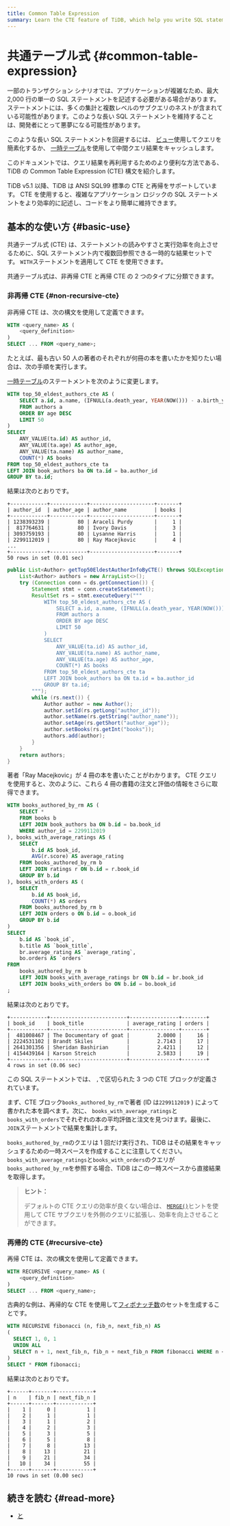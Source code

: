 ```yaml
---
title: Common Table Expression
summary: Learn the CTE feature of TiDB, which help you write SQL statements more efficiently.
---
```


# 共通テーブル式 {#common-table-expression}

一部のトランザクション シナリオでは、アプリケーションが複雑なため、最大 2,000 行の単一の SQL ステートメントを記述する必要がある場合があります。ステートメントには、多くの集計と複数レベルのサブクエリのネストが含まれている可能性があります。このような長い SQL ステートメントを維持することは、開発者にとって悪夢になる可能性があります。

このような長い SQL ステートメントを回避するには、 [ビュー](/develop/dev-guide-use-views.md)使用してクエリを簡素化するか、 [一時テーブル](/develop/dev-guide-use-temporary-tables.md)を使用して中間クエリ結果をキャッシュします。

このドキュメントでは、クエリ結果を再利用するためのより便利な方法である、TiDB の Common Table Expression (CTE) 構文を紹介します。

TiDB v5.1 以降、TiDB は ANSI SQL99 標準の CTE と再帰をサポートしています。 CTE を使用すると、複雑なアプリケーション ロジックの SQL ステートメントをより効率的に記述し、コードをより簡単に維持できます。

## 基本的な使い方 {#basic-use}

共通テーブル式 (CTE) は、ステートメントの読みやすさと実行効率を向上させるために、SQL ステートメント内で複数回参照できる一時的な結果セットです。 `WITH`ステートメントを適用して CTE を使用できます。

共通テーブル式は、非再帰 CTE と再帰 CTE の 2 つのタイプに分類できます。

### 非再帰 CTE {#non-recursive-cte}

非再帰 CTE は、次の構文を使用して定義できます。

```sql
WITH <query_name> AS (
    <query_definition>
)
SELECT ... FROM <query_name>;
```

たとえば、最も古い 50 人の著者のそれぞれが何冊の本を書いたかを知りたい場合は、次の手順を実行します。

<SimpleTab groupId="language">
<div label="SQL" value="sql">

[一時テーブル](/develop/dev-guide-use-temporary-tables.md)のステートメントを次のように変更します。

```sql
WITH top_50_eldest_authors_cte AS (
    SELECT a.id, a.name, (IFNULL(a.death_year, YEAR(NOW())) - a.birth_year) AS age
    FROM authors a
    ORDER BY age DESC
    LIMIT 50
)
SELECT
    ANY_VALUE(ta.id) AS author_id,
    ANY_VALUE(ta.age) AS author_age,
    ANY_VALUE(ta.name) AS author_name,
    COUNT(*) AS books
FROM top_50_eldest_authors_cte ta
LEFT JOIN book_authors ba ON ta.id = ba.author_id
GROUP BY ta.id;
```

結果は次のとおりです。

```
+------------+------------+---------------------+-------+
| author_id  | author_age | author_name         | books |
+------------+------------+---------------------+-------+
| 1238393239 |         80 | Araceli Purdy       |     1 |
|  817764631 |         80 | Ivory Davis         |     3 |
| 3093759193 |         80 | Lysanne Harris      |     1 |
| 2299112019 |         80 | Ray Macejkovic      |     4 |
...
+------------+------------+---------------------+-------+
50 rows in set (0.01 sec)
```

</div>
<div label="Java" value = "java">

```java
public List<Author> getTop50EldestAuthorInfoByCTE() throws SQLException {
    List<Author> authors = new ArrayList<>();
    try (Connection conn = ds.getConnection()) {
        Statement stmt = conn.createStatement();
        ResultSet rs = stmt.executeQuery("""
            WITH top_50_eldest_authors_cte AS (
                SELECT a.id, a.name, (IFNULL(a.death_year, YEAR(NOW())) - a.birth_year) AS age
                FROM authors a
                ORDER BY age DESC
                LIMIT 50
            )
            SELECT
                ANY_VALUE(ta.id) AS author_id,
                ANY_VALUE(ta.name) AS author_name,
                ANY_VALUE(ta.age) AS author_age,
                COUNT(*) AS books
            FROM top_50_eldest_authors_cte ta
            LEFT JOIN book_authors ba ON ta.id = ba.author_id
            GROUP BY ta.id;
        """);
        while (rs.next()) {
            Author author = new Author();
            author.setId(rs.getLong("author_id"));
            author.setName(rs.getString("author_name"));
            author.setAge(rs.getShort("author_age"));
            author.setBooks(rs.getInt("books"));
            authors.add(author);
        }
    }
    return authors;
}
```

</div>
</SimpleTab>

著者「Ray Macejkovic」が 4 冊の本を書いたことがわかります。 CTE クエリを使用すると、次のように、これら 4 冊の書籍の注文と評価の情報をさらに取得できます。

```sql
WITH books_authored_by_rm AS (
    SELECT *
    FROM books b
    LEFT JOIN book_authors ba ON b.id = ba.book_id
    WHERE author_id = 2299112019
), books_with_average_ratings AS (
    SELECT
        b.id AS book_id,
        AVG(r.score) AS average_rating
    FROM books_authored_by_rm b
    LEFT JOIN ratings r ON b.id = r.book_id
    GROUP BY b.id
), books_with_orders AS (
    SELECT
        b.id AS book_id,
        COUNT(*) AS orders
    FROM books_authored_by_rm b
    LEFT JOIN orders o ON b.id = o.book_id
    GROUP BY b.id
)
SELECT
    b.id AS `book_id`,
    b.title AS `book_title`,
    br.average_rating AS `average_rating`,
    bo.orders AS `orders`
FROM
    books_authored_by_rm b
    LEFT JOIN books_with_average_ratings br ON b.id = br.book_id
    LEFT JOIN books_with_orders bo ON b.id = bo.book_id
;
```

結果は次のとおりです。

```
+------------+-------------------------+----------------+--------+
| book_id    | book_title              | average_rating | orders |
+------------+-------------------------+----------------+--------+
|  481008467 | The Documentary of goat |         2.0000 |     16 |
| 2224531102 | Brandt Skiles           |         2.7143 |     17 |
| 2641301356 | Sheridan Bashirian      |         2.4211 |     12 |
| 4154439164 | Karson Streich          |         2.5833 |     19 |
+------------+-------------------------+----------------+--------+
4 rows in set (0.06 sec)
```

この SQL ステートメントでは、 `,`で区切られた 3 つの CTE ブロックが定義されています。

まず、CTE ブロック`books_authored_by_rm`で著者 (ID は`2299112019` ) によって書かれた本を調べます。次に、 `books_with_average_ratings`と`books_with_orders`でそれぞれの本の平均評価と注文を見つけます。最後に、 `JOIN`ステートメントで結果を集計します。

`books_authored_by_rm`のクエリは 1 回だけ実行され、TiDB はその結果をキャッシュするための一時スペースを作成することに注意してください。 `books_with_average_ratings`と`books_with_orders`のクエリが`books_authored_by_rm`を参照する場合、TiDB はこの一時スペースから直接結果を取得します。

> **ヒント：**
>
> デフォルトの CTE クエリの効率が良くない場合は、 [`MERGE()`](/optimizer-hints.md#merge)ヒントを使用して CTE サブクエリを外側のクエリに拡張し、効率を向上させることができます。

### 再帰的 CTE {#recursive-cte}

再帰 CTE は、次の構文を使用して定義できます。

```sql
WITH RECURSIVE <query_name> AS (
    <query_definition>
)
SELECT ... FROM <query_name>;
```

古典的な例は、再帰的な CTE を使用して[フィボナッチ数](https://en.wikipedia.org/wiki/Fibonacci_number)のセットを生成することです。

```sql
WITH RECURSIVE fibonacci (n, fib_n, next_fib_n) AS
(
  SELECT 1, 0, 1
  UNION ALL
  SELECT n + 1, next_fib_n, fib_n + next_fib_n FROM fibonacci WHERE n < 10
)
SELECT * FROM fibonacci;
```

結果は次のとおりです。

```
+------+-------+------------+
| n    | fib_n | next_fib_n |
+------+-------+------------+
|    1 |     0 |          1 |
|    2 |     1 |          1 |
|    3 |     1 |          2 |
|    4 |     2 |          3 |
|    5 |     3 |          5 |
|    6 |     5 |          8 |
|    7 |     8 |         13 |
|    8 |    13 |         21 |
|    9 |    21 |         34 |
|   10 |    34 |         55 |
+------+-------+------------+
10 rows in set (0.00 sec)
```

## 続きを読む {#read-more}

-   [と](/sql-statements/sql-statement-with.md)

